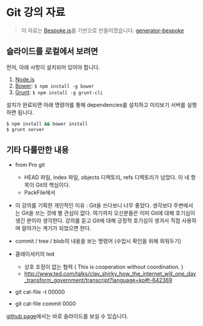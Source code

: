 # Git 강의 자료
> 이 자료는 [Bespoke.js](http://markdalgleish.com/projects/bespoke.js)를 기반으로 만들어졌습니다.  [generator-bespoke](https://github.com/markdalgleish/generator-bespoke)

## 슬라이드를 로컬에서 보려면

먼저, 아래 사항이 설치되어 있어야 합니다.

1. [Node.js](http://nodejs.org)
2. [Bower](http://bower.io): `$ npm install -g bower`
3. [Grunt](http://gruntjs.com): `$ npm install -g grunt-cli`

설치가 완료되면 아래 명령어를 통해 dependencies를 설치하고 미리보기 서버를 실행하면 됩니다.

```bash
$ npm install && bower install
$ grunt server
```

## 기타 다룰만한 내용
* from Pro git
	* HEAD 파일, index 파일, objects 디렉토리, refs 디렉토리가 남았다. 이 네 항목이 Git의 핵심이다. 
	* PackFile에서 
* 이 강의를 기획한 개인적인 이유 : Git을 쓰다보니 너무 좋았다. 생각보다 주변에서는 Git을 쓰는 것에 별 관심이 없다. 여기까지 오신분들은 이미
Git에 대해 호기심이 생긴 분이라 생각한다. 강의를 듣고 Git에 대해 긍정적 호기심이 생겨서 직접 사용하며 알아가는 계기가 되었으면 한다.
* commit / tree / blob의 내용을 보는 명령어 (수업시 확인을 위해 외워두기)
* 클레이셔키의 ted
	* 상호 조정이 없는 협력 ( This is cooperation without coordination. 	)
	* http://www.ted.com/talks/clay_shirky_how_the_internet_will_one_day_transform_government/transcript?language=ko#t-642369

* git cat-file -t 00000
* git cat-file commit 0000


[github page](http://yomybaby.github.io/gitlecture)에서는 바로 슬라이드를 보실 수 있습니다.
